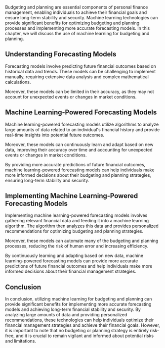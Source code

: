 
Budgeting and planning are essential components of personal finance management, enabling individuals to achieve their financial goals and ensure long-term stability and security. Machine learning technologies can provide significant benefits for optimizing budgeting and planning processes and implementing more accurate forecasting models. In this chapter, we will discuss the use of machine learning for budgeting and planning.

Understanding Forecasting Models
--------------------------------

Forecasting models involve predicting future financial outcomes based on historical data and trends. These models can be challenging to implement manually, requiring extensive data analysis and complex mathematical calculations.

Moreover, these models can be limited in their accuracy, as they may not account for unexpected events or changes in market conditions.

Machine Learning-Powered Forecasting Models
-------------------------------------------

Machine learning-powered forecasting models utilize algorithms to analyze large amounts of data related to an individual's financial history and provide real-time insights into potential future outcomes.

Moreover, these models can continuously learn and adapt based on new data, improving their accuracy over time and accounting for unexpected events or changes in market conditions.

By providing more accurate predictions of future financial outcomes, machine learning-powered forecasting models can help individuals make more informed decisions about their budgeting and planning strategies, ensuring long-term stability and security.

Implementing Machine Learning-Powered Forecasting Models
--------------------------------------------------------

Implementing machine learning-powered forecasting models involves gathering relevant financial data and feeding it into a machine learning algorithm. The algorithm then analyzes this data and provides personalized recommendations for optimizing budgeting and planning strategies.

Moreover, these models can automate many of the budgeting and planning processes, reducing the risk of human error and increasing efficiency.

By continuously learning and adapting based on new data, machine learning-powered forecasting models can provide more accurate predictions of future financial outcomes and help individuals make more informed decisions about their financial management strategies.

Conclusion
----------

In conclusion, utilizing machine learning for budgeting and planning can provide significant benefits for implementing more accurate forecasting models and achieving long-term financial stability and security. By analyzing large amounts of data and providing personalized recommendations, these technologies can help individuals optimize their financial management strategies and achieve their financial goals. However, it is important to note that no budgeting or planning strategy is entirely risk-free, and it is crucial to remain vigilant and informed about potential risks and limitations.
